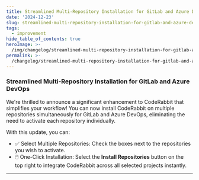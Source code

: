```yaml
---
title: Streamlined Multi-Repository Installation for GitLab and Azure DevOps
date: '2024-12-23'
slug: streamlined-multi-repository-installation-for-gitlab-and-azure-devops
tags:
  - improvement
hide_table_of_contents: true
heroImage: >-
  /img/changelog/streamlined-multi-repository-installation-for-gitlab-and-azure-devops-hero.webp
permalink: >-
  /changelog/streamlined-multi-repository-installation-for-gitlab-and-azure-devops
---
```


### Streamlined Multi-Repository Installation for GitLab and Azure DevOps

We're thrilled to announce a significant enhancement to CodeRabbit that simplifies your workflow! You can now install CodeRabbit on multiple repositories simultaneously for GitLab and Azure DevOps, eliminating the need to activate each repository individually.

With this update, you can:

- ✅ Select Multiple Repositories: Check the boxes next to the repositories you wish to activate.
- 🖱️ One-Click Installation: Select the **Install Repositories** button on the top right to integrate CodeRabbit across all selected projects instantly.

---

